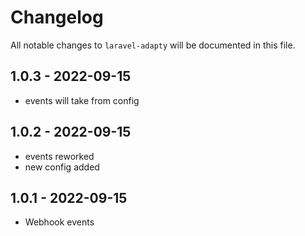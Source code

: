 # Changelog

All notable changes to `laravel-adapty` will be documented in this file.

## 1.0.3 - 2022-09-15

- events will take from config

## 1.0.2 - 2022-09-15

- events reworked
- new config added

## 1.0.1 - 2022-09-15

- Webhook events
